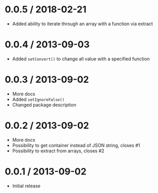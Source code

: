 
0.0.5 / 2018-02-21
==================

  * Added ability to iterate through an array with a function via extract

0.0.4 / 2013-09-03 
==================

 * Added `setConvert()` to change all value with a specified function

0.0.3 / 2013-09-02 
==================

 * More docs
 * Added `setIgnoreFalse()`
 * Changed package description

0.0.2 / 2013-09-02 
==================

 * More docs
 * Possibility to get container instead of JSON string, closes #1
 * Possibility to extract from arrays, closes #2

0.0.1 / 2013-09-02 
==================

 * Initial release
